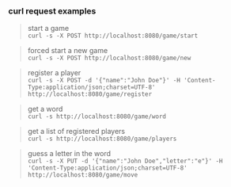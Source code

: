 ### curl request examples

> start a game  
`curl -s -X POST http://localhost:8080/game/start`

> forced start a new game  
`curl -s -X POST http://localhost:8080/game/new`

> register a player  
`curl -s -X POST -d '{"name":"John Doe"}' -H 'Content-Type:application/json;charset=UTF-8' http://localhost:8080/game/register`

> get a word  
`curl -s http://localhost:8080/game/word`

> get a list of registered players  
`curl -s http://localhost:8080/game/players`

> guess a letter in the word  
`curl -s -X PUT -d '{"name":"John Doe","letter":"e"}' -H 'Content-Type:application/json;charset=UTF-8' http://localhost:8080/game/move`